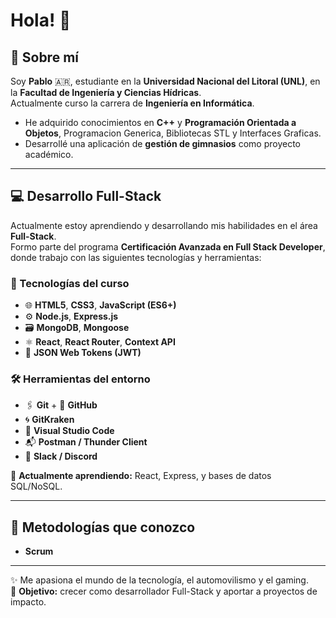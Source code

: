 # Hola! 👋

## 🚀 Sobre mí
Soy **Pablo** 🇦🇷, estudiante en la **Universidad Nacional del Litoral (UNL)**, en la **Facultad de Ingeniería y Ciencias Hídricas**.  
Actualmente curso la carrera de **Ingeniería en Informática**.

- He adquirido conocimientos en **C++** y **Programación Orientada a Objetos**, Programacion Generica, Bibliotecas STL y Interfaces Graficas.  
- Desarrollé una aplicación de **gestión de gimnasios** como proyecto académico. <!-- ([ver repositorio](https://github.com/usuario/repositorio)) -->

---

## 💻 Desarrollo Full-Stack
Actualmente estoy aprendiendo y desarrollando mis habilidades en el área **Full-Stack**.  
Formo parte del programa **Certificación Avanzada en Full Stack Developer**, donde trabajo con las siguientes tecnologías y herramientas:

### 🧩 Tecnologías del curso
- 🌐 **HTML5**, **CSS3**, **JavaScript (ES6+)**  
- ⚙️ **Node.js**, **Express.js**  
- 🗃️ **MongoDB**, **Mongoose**  
- ⚛️ **React**, **React Router**, **Context API**  
- 🔐 **JSON Web Tokens (JWT)**  

### 🛠️ Herramientas del entorno
- 🖇️ **Git** + 🐙 **GitHub**  
- 🌀 **GitKraken**  
- 📝 **Visual Studio Code**  
- 📬 **Postman / Thunder Client**  
- 💬 **Slack / Discord**

🌱 **Actualmente aprendiendo:** React, Express, y bases de datos SQL/NoSQL.

---

## 📌 Metodologías que conozco
- **Scrum**

---

✨ Me apasiona el mundo de la tecnología, el automovilismo y el gaming.  
🎯 **Objetivo:** crecer como desarrollador Full-Stack y aportar a proyectos de impacto.
